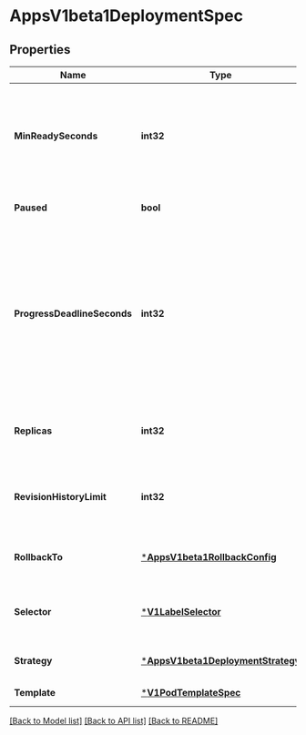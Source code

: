 # AppsV1beta1DeploymentSpec

## Properties
Name | Type | Description | Notes
------------ | ------------- | ------------- | -------------
**MinReadySeconds** | **int32** | Minimum number of seconds for which a newly created pod should be ready without any of its container crashing, for it to be considered available. Defaults to 0 (pod will be considered available as soon as it is ready) | [optional] [default to null]
**Paused** | **bool** | Indicates that the deployment is paused. | [optional] [default to null]
**ProgressDeadlineSeconds** | **int32** | The maximum time in seconds for a deployment to make progress before it is considered to be failed. The deployment controller will continue to process failed deployments and a condition with a ProgressDeadlineExceeded reason will be surfaced in the deployment status. Note that progress will not be estimated during the time a deployment is paused. Defaults to 600s. | [optional] [default to null]
**Replicas** | **int32** | Number of desired pods. This is a pointer to distinguish between explicit zero and not specified. Defaults to 1. | [optional] [default to null]
**RevisionHistoryLimit** | **int32** | The number of old ReplicaSets to retain to allow rollback. This is a pointer to distinguish between explicit zero and not specified. Defaults to 2. | [optional] [default to null]
**RollbackTo** | [***AppsV1beta1RollbackConfig**](apps.v1beta1.RollbackConfig.md) | DEPRECATED. The config this deployment is rolling back to. Will be cleared after rollback is done. | [optional] [default to null]
**Selector** | [***V1LabelSelector**](v1.LabelSelector.md) | Label selector for pods. Existing ReplicaSets whose pods are selected by this will be the ones affected by this deployment. | [optional] [default to null]
**Strategy** | [***AppsV1beta1DeploymentStrategy**](apps.v1beta1.DeploymentStrategy.md) | The deployment strategy to use to replace existing pods with new ones. | [optional] [default to null]
**Template** | [***V1PodTemplateSpec**](v1.PodTemplateSpec.md) | Template describes the pods that will be created. | [default to null]

[[Back to Model list]](../README.md#documentation-for-models) [[Back to API list]](../README.md#documentation-for-api-endpoints) [[Back to README]](../README.md)


